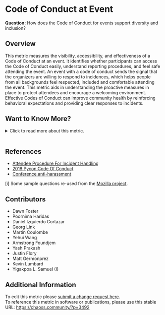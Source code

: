 # Code of Conduct at Event

**Question:** How does the Code of Conduct for events support diversity and inclusion?

## Overview

This metric measures the visibility, accessibility, and effectiveness of a Code of Conduct at an event. It identifies whether participants can access the Code of Conduct easily, understand reporting procedures, and feel safe attending the event. An event with a code of conduct sends the signal that the organizers are willing to respond to incidences, which helps people from all backgrounds feel respected, included and comfortable attending the event. This metric aids in understanding the proactive measures in place to protect attendees and encourage a welcoming environment. Effective Codes of Conduct can improve community health by reinforcing behavioral expectations and providing clear responses to incidents.

## Want to Know More?

<span markdown="1"><details>

<summary>Click to read more about this metric.</summary>

### Data Collection Strategies 

\**Observe whether a code of conduct is posted at an event:*

*   As an attendee or event staff, observe whether participants will have an easy time finding a code of conduct posted at the event. Having a code of conduct prominently posted at a registration site may be useful.
*   Observe that code of conduct has a clear avenue for reporting violations at the event.

**Observe event website:**

*   Observe that code of conduct on the website has a clear avenue for reporting violations via email.
*   Observe that code of conduct/event website provides information about possible ways to provide support victims of inappropriate behaviour, eventually links to external bodies?
*   Browse the event website. If code of conduct is posted and there is a clear avenue for reporting violations at the event, this criteria is fulfilled. (Note: ideally, the code of conduct would be easily discoverable)

**Interview and/or survey participants to understand more about why the event code of conduct did or did not meet their expectations:**

*   What can this event do to improve the code of conduct at this event?
*   What are some examples of how this event met or exceeded your code of conduct expectations?
*   Are participants required to accept the code of conduct before completing registration?

**Survey participants about the code of conduct:**

*   Likert scale \[1-x] item: How well did the event meet your code of conduct expectations.
*   On registration, and during the event were you made aware of the code of conduct and how to report violations? \[i]
*   Did the existence of the code of conduct make you feel safer, and more empowered to fully participate at this event? \[i]
*   If you reported a violation of the code of conduct, was it resolved to your satisfaction? \[i]

### Filters 

*   Event type (e.g., virtual or in-person)
*   Participant demographics
*   Presence of reporting mechanisms
*   Code of Conduct location (website, registration area, etc.)

</details></span><br>

## References

*   [Attendee Procedure For Incident Handling](https://github.com/python/pycon-code-of-conduct/blob/master/Attendee%20Procedure%20for%20incident%20handling.md)
*   [2018 Pycon Code Of Conduct](https://pycon.blogspot.com/2018/04/code-of-conduct-updates-for-pycon-2018.html)
*   [Conference anti-harassment](https://geekfeminism.wikia.org/wiki/Conference_anti-harassment)

\[i] Some sample questions re-used from the [Mozilla project](https://github.com/mozilla/diversity/blob/master/data-metrics/surveys/en/cpg-follow-up.md).

## Contributors

*   Dawn Foster
*   Poornima Haridas
*   Daniel Izquierdo Cortazar
*   Georg Link
*   Martin Coulombe
*   Yehui Wang
*   Armstrong Foundjem
*   Yash Prakash
*   Justin Flory
*   Matt Germonprez
*   Kevin Lumbard
*   Yigakpoa L. Samuel (I)

## Additional Information

To edit this metric please [submit a change request here](https://github.com/chaoss/wg-dei/blob/main/focus-areas/event-diversity/code-of-conduct-at-event.md).<br>
To reference this metric in software or publications, please use this stable URL: <https://chaoss.community/?p=3492>

<!-- # For groupings in the knowledge base
Context tags: Diversity & Inclusion, Event Management, Community Engagement, Safety & Ethics
Keyword tags: Code of Conduct, Event Safety, Inclusion, Diversity, Incident Reporting, Community Standards
-->
